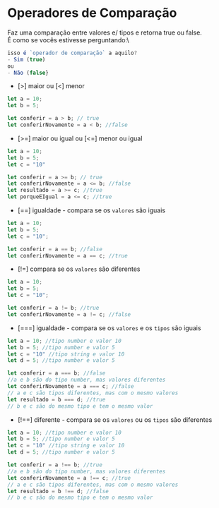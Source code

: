 # Operadores de Comparação

Faz uma comparação entre valores e/ tipos e retorna true ou false.\
É como se vocês estivesse perguntando:\


```javascript
isso é `operador de comparação` a aquilo?
- Sim (true)
ou
- Não (false}
```

* \[>] maior ou \[<] menor

```javascript
let a = 10;
let b = 5;

let conferir = a > b; // true
let conferirNovamente = a < b; //false
```

* \[>=] maior ou igual ou \[<=] menor ou igual

```javascript
let a = 10;
let b = 5;
let c = "10"

let conferir = a >= b; // true
let conferirNovamente = a <= b; //false
let resultado = a >= c; //true
let porqueEIgual = a <= c; //true
```

* \[==] igualdade - compara se os `valores` são iguais

```javascript
let a = 10;
let b = 5;
let c = "10";

let conferir = a == b; //false
let conferirNovamente = a == c; //true
```

* \[!=] compara se os `valores` são diferentes

```javascript
let a = 10;
let b = 5;
let c = "10";

let conferir = a != b; //true
let conferirNovamente = a != c; //false
```

* \[===] igualdade - compara se os `valores` e os `tipos` são iguais

```javascript
let a = 10; //tipo number e valor 10
let b = 5; //tipo number e valor 5
let c = "10" //tipo string e valor 10
let d = 5; //tipo number e valor 5

let conferir = a === b; //false
//a e b são do tipo number, mas valores diferentes
let conferirNovamente = a === c; //false
// a e c são tipos diferentes, mas com o mesmo valores
let resultado = b === d; //true
// b e c são do mesmo tipo e tem o mesmo valor
```

* \[!==] diferente - compara se os `valores` ou os `tipos` são diferentes

```javascript
let a = 10; //tipo number e valor 10
let b = 5; //tipo number e valor 5
let c = "10" //tipo string e valor 10
let d = 5; //tipo number e valor 5

let conferir = a !== b; //true
//a e b são do tipo number, mas valores diferentes
let conferirNovamente = a !== c; //true
// a e c são tipos diferentes, mas com o mesmo valores
let resultado = b !== d; //false
// b e c são do mesmo tipo e tem o mesmo valor
```

